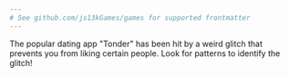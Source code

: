 ```yaml
---
# See github.com/js13kGames/games for supported frontmatter
---
```

The popular dating app "Tonder" has been hit by a weird glitch that prevents you from liking certain people. Look for patterns to identify the glitch!